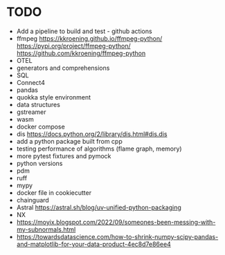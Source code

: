# TODO

- Add a pipeline to build and test - github actions
- ffmpeg
  <https://kkroening.github.io/ffmpeg-python/>
  <https://pypi.org/project/ffmpeg-python/>
  <https://github.com/kkroening/ffmpeg-python>
- OTEL
- generators and comprehensions
- SQL
- Connect4
- pandas
- quokka style environment
- data structures
- gstreamer
- wasm
- docker compose
- dis https://docs.python.org/2/library/dis.html#dis.dis
- add a python package built from cpp
- testing performance of algorithms (flame graph, memory)
- more pytest fixtures and pymock
- python versions
- pdm
- ruff
- mypy
- docker file in cookiecutter
- chainguard
- Astral https://astral.sh/blog/uv-unified-python-packaging
- NX
- https://moyix.blogspot.com/2022/09/someones-been-messing-with-my-subnormals.html
- https://towardsdatascience.com/how-to-shrink-numpy-scipy-pandas-and-matplotlib-for-your-data-product-4ec8d7e86ee4
